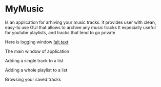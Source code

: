 # MyMusic
Is an application for arhiving your music tracks.
It provides user with clean, easy-to use GUI that allows to archive any music tracks
It especially useful for youtube playlists, and tracks that tend to go private

Here is logging window
[!alt text](loginWindow.png)

The main window of application

Adding a single track to a list

Adding a whole playlist to a list

Browsing your saved tracks
